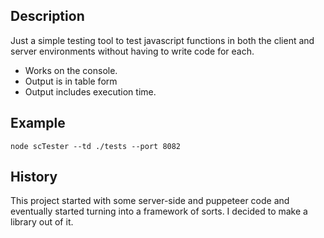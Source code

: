 ## Description

Just a simple testing tool to test javascript functions in both 
the client and server environments without having to write 
code for each.  

- Works on the console.
- Output is in table form
- Output includes execution time.

## Example

    node scTester --td ./tests --port 8082

## History

This project started with some server-side and puppeteer code 
and eventually started turning into a framework of sorts.  I 
decided to make a library out of it.  
